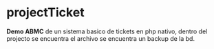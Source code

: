 # projectTicket
**Demo ABMC** de un sistema basico de tickets en php nativo, dentro del projecto se encuentra el archivo se encuentra un backup de la bd.
